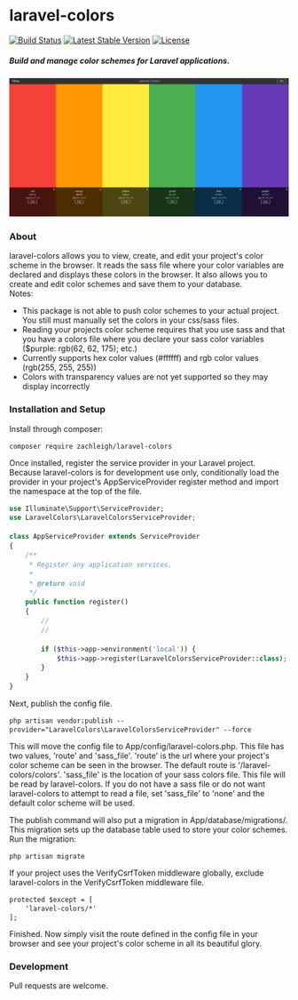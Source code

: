 # laravel-colors   
[![Build Status](https://travis-ci.org/zachleigh/laravel-colors.svg?branch=master)](https://travis-ci.org/zachleigh/laravel-colors)
[![Latest Stable Version](https://poser.pugx.org/zachleigh/laravel-colors/version.svg)](//packagist.org/packages/zachleigh/laravel-colors) 
[![License](https://poser.pugx.org/zachleigh/laravel-colors/license.svg)](//packagist.org/packages/zachleigh/laravel-colors)  
##### Build and manage color schemes for Laravel applications.  

![Screenshot](/screenshot.png?raw=true "Screenshot")

### About
laravel-colors allows you to view, create, and edit your project's color scheme in the browser.  It reads the sass file where your color variables are declared and displays these colors in the browser. It also allows you to create and edit color schemes and save them to your database.  
Notes:
  - This package is not able to push color schemes to your actual project. You still must manually set the colors in your css/sass files.
  - Reading your projects color scheme requires that you use sass and that you have a colors file where you declare your sass color variables ($purple: rgb(62, 62, 175); etc.)
  - Currently supports hex color values (#ffffff) and rgb color values (rgb(255, 255, 255))
  - Colors with transparency values are not yet supported so they may display incorrectly

### Installation and Setup
Install through composer:
```
composer require zachleigh/laravel-colors
```

Once installed, register the service provider in your Laravel project.  Because laravel-colors is for development use only, conditionally load the provider in your project's AppServiceProvider register method and import the namespace at the top of the file.
```php
use Illuminate\Support\ServiceProvider;
use LaravelColors\LaravelColorsServiceProvider;

class AppServiceProvider extends ServiceProvider
{
    /**
     * Register any application services.
     *
     * @return void
     */
    public function register()
    {
        //
        //

        if ($this->app->environment('local')) {
            $this->app->register(LaravelColorsServiceProvider::class);
        }
    }
}
```

Next, publish the config file.
```
php artisan vendor:publish --provider="LaravelColors\LaravelColorsServiceProvider" --force
```
This will move the config file to App/config/laravel-colors.php. This file has two values, 'route' and 'sass_file'. 'route' is the url where your project's color scheme can be seen in the browser. The default route is '/laravel-colors/colors'. 'sass_file' is the location of your sass colors file.  This file will be read by laravel-colors. If you do not have a sass file or do not want laravel-colors to attempt to read a file, set 'sass_file' to 'none' and the default color scheme will be used.

The publish command will also put a migration in App/database/migrations/. This migration sets up the database table used to store your color schemes.  Run the migration:
```
php artisan migrate
```
  
If your project uses the VerifyCsrfToken middleware globally, exclude laravel-colors in the VerifyCsrfToken middleware file.
```
protected $except = [
    'laravel-colors/*'
];
```

Finished. Now simply visit the route defined in the config file in your browser and see your project's color scheme in all its beautiful glory.
   
### Development
Pull requests are welcome.